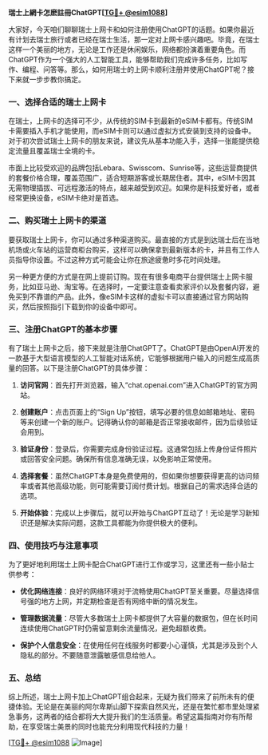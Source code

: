 **瑞士上網卡怎麽註冊ChatGPT[[TG💪+ @esim1088](https://t.me/s/esim1088)]**

大家好，今天咱们聊聊瑞士上网卡和如何注册使用ChatGPT的话题。如果你最近有计划去瑞士旅行或者已经在瑞士生活，那一定对上网卡感兴趣吧。毕竟，在瑞士这样一个美丽的地方，无论是工作还是休闲娱乐，网络都扮演着重要角色。而ChatGPT作为一个强大的人工智能工具，能够帮助我们完成许多任务，比如写作、编程、问答等。那么，如何用瑞士的上网卡顺利注册并使用ChatGPT呢？接下来就一步步教你搞定。

### 一、选择合适的瑞士上网卡

在瑞士，上网卡的选择可不少，从传统的SIM卡到最新的eSIM卡都有。传统SIM卡需要插入手机才能使用，而eSIM卡则可以通过虚拟方式安装到支持的设备中。对于初次尝试瑞士上网卡的朋友来说，建议先从基本功能入手，选择一张能提供稳定流量且覆盖瑞士全境的卡。

市面上比较受欢迎的品牌包括Lebara、Swisscom、Sunrise等，这些运营商提供的套餐价格合理，覆盖范围广，适合短期游客或长期居住者。其中，eSIM卡因其无需物理插拔、可远程激活的特点，越来越受到欢迎。如果你是科技爱好者，或者经常更换设备，eSIM卡绝对是首选。

### 二、购买瑞士上网卡的渠道

要获取瑞士上网卡，你可以通过多种渠道购买。最直接的方式是到达瑞士后在当地机场或火车站的运营商柜台购买，这样可以确保拿到最新版本的卡，并且有工作人员指导你设置。不过这种方式可能会让你在旅途疲惫时多花时间处理。

另一种更方便的方式是在网上提前订购。现在有很多电商平台提供瑞士上网卡服务，比如亚马逊、淘宝等。在选择时，一定要注意查看卖家评价以及套餐内容，避免买到不靠谱的产品。此外，像eSIM卡这样的虚拟卡可以直接通过官方网站购买，然后按照指引下载到你的设备中即可。

### 三、注册ChatGPT的基本步骤

有了瑞士上网卡之后，接下来就是注册ChatGPT了。ChatGPT是由OpenAI开发的一款基于大型语言模型的人工智能对话系统，它能够根据用户输入的问题生成高质量的回答。以下是注册ChatGPT的具体步骤：

1. **访问官网**：首先打开浏览器，输入“chat.openai.com”进入ChatGPT的官方网站。
   
2. **创建账户**：点击页面上的“Sign Up”按钮，填写必要的信息如邮箱地址、密码等来创建一个新的账户。记得确认你的邮箱是否正常接收邮件，因为后续验证会用到。

3. **验证身份**：登录后，你需要完成身份验证过程。这通常包括上传身份证件照片或回答安全问题。确保所有信息准确无误，以免影响正常使用。

4. **选择套餐**：虽然ChatGPT本身是免费使用的，但如果你想要获得更高的访问频率或者其他高级功能，则可能需要订阅付费计划。根据自己的需求选择合适的选项。

5. **开始体验**：完成以上步骤后，就可以开始与ChatGPT互动了！无论是学习新知识还是解决实际问题，这款工具都能为你提供极大的便利。

### 四、使用技巧与注意事项

为了更好地利用瑞士上网卡配合ChatGPT进行工作或学习，这里还有一些小贴士供参考：

- **优化网络连接**：良好的网络环境对于流畅使用ChatGPT至关重要。尽量选择信号强的地方上网，并定期检查是否有网络中断的情况发生。
  
- **管理数据流量**：尽管大多数瑞士上网卡都提供了大容量的数据包，但在长时间连续使用ChatGPT时仍需留意剩余流量情况，避免超额收费。

- **保护个人信息安全**：在使用任何在线服务时都要小心谨慎，尤其是涉及到个人隐私的部分。不要随意泄露敏感信息给他人。

### 五、总结

综上所述，瑞士上网卡加上ChatGPT组合起来，无疑为我们带来了前所未有的便捷体验。无论是在美丽的阿尔卑斯山脚下探索自然风光，还是在繁忙都市里处理紧急事务，这两者的结合都将大大提升我们的生活质量。希望这篇指南对你有所帮助，在享受瑞士美景的同时也能充分利用现代科技的力量！

[[TG💪+ @esim1088](https://t.me/s/esim1088) ![Image](https://i.postimg.cc/4NQfJmqS/Snipaste-2025-05-13-00-14-12.png)]